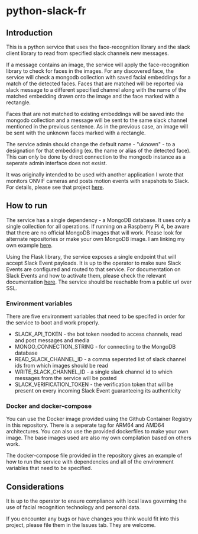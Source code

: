 # python-slack-fr

## Introduction

This is a python service that uses the face-recognition library and the slack client library to read from specified slack channels new messages.

If a message contains an image, the service will apply the face-recognition library to check for faces in the images.
For any discovered face, the service will check a mongodb collection with saved facial embeddings for a match of the detected faces.
Faces that are matched will be reported via slack message to a different specified channel along with the name of the matched embedding drawn onto
the image and the face marked with a rectangle.

Faces that are not matched to existing embeddings will be saved into the mongodb collection and a message will be sent to the same slack channel
mentioned in the previous sentence. As in the previous case, an image will be sent with the unknown faces marked with a rectangle. 

The service admin should change the default name - "uknown" - to a designation for that embedding (ex. the name or alias of the detected face).
This can only be done by direct connection to the mongodb instance as a seperate admin interface does not exsist.

It was originally intended to be used with another application I wrote that monitors ONVIF cameras and posts motion events
with snapshots to Slack. For details, please see that project [here](https://github.com/Path-Variable/onvif-cam-poll).

## How to run

The service has a single dependency - a MongoDB database. It uses only a single collection for all operations.
If running on a Raspberry Pi 4, be aware that there are no official MongoDB images that will work. Please look for
alternate repositories or make your own MongoDB image. I am linking my own example [here](https://github.com/isaric/mongodb-raspberrypi-docker).

Using the Flask library, the service exposes a single endpoint that will accept Slack Event payloads.
It is up to the operator to make sure Slack Events are configured and routed to that service. For documentation on 
Slack Events and how to activate them, please check the relevant documentation [here](https://api.slack.com/apis/connections/events-api).
The service should be reachable from a public url over SSL.

### Environment variables

There are five environment variables that need to be specifed in order for the service to boot and work properly.

- SLACK_API_TOKEN - the bot token needed to access channels, read and post messages and media
- MONGO_CONNECTION_STRING - for connecting to the MongoDB database
- READ_SLACK_CHANNEL_ID - a comma seperated list of slack channel ids from which images should be read
- WRITE_SLACK_CHANNEL_ID - a single slack channel id to which messages from the service will be posted
- SLACK_VERIFICATION_TOKEN - the verification token that will be present on every incoming Slack Event guaranteeing its authenticity

### Docker and docker-compose

You can use the Docker image provided using the Github Container Registry in this repository. There is a seperate tag for ARM64 and AMD64
architectures. You can also use the provided dockerfiles to make your own image. The base images used are also my own compilation based on
others work.

The docker-compose file provided in the repository gives an example of how to run the service with dependencies and all of the environment
variables that need to be specified.

## Considerations

It is up to the operator to ensure compliance with local laws governing the use of facial recognition technology and personal data.

If you encounter any bugs or have changes you think would fit into this project, please file them in the Issues tab. They are welcome.
